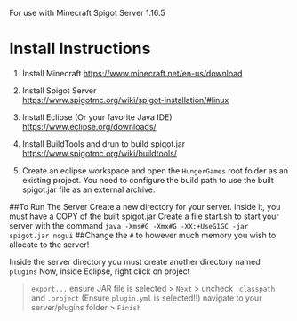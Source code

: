 For use with Minecraft Spigot Server 1.16.5

# Install Instructions

1. Install Minecraft 
  https://www.minecraft.net/en-us/download  
2. Install Spigot Server  
  https://www.spigotmc.org/wiki/spigot-installation/#linux  
3. Install Eclipse (Or your favorite Java IDE)  
  https://www.eclipse.org/downloads/  
4. Install BuildTools and drun to build spigot.jar  
  https://www.spigotmc.org/wiki/buildtools/ 
  
5. Create an eclipse workspace and open the `HungerGames` root folder as an existing project. 
  You need to configure the build path to use the built spigot.jar file as an external archive. 

##To Run The Server
Create a new directory for your server. Inside it, you must have a COPY of the built spigot.jar
Create a file start.sh to start your server with the command `java -Xms#G -Xmx#G -XX:+UseG1GC -jar spigot.jar nogui`
  ##Change the `#` to however much memory you wish to allocate to the server!
  
Inside the server directory you must create another directory named `plugins`
Now, inside Eclipse, right click on project 
> `export...` ensure JAR file is selected > `Next` > uncheck `.classpath` and `.project`  (Ensure `plugin.yml` is selected!!)
> navigate to your server/plugins folder > `Finish`
    
    
